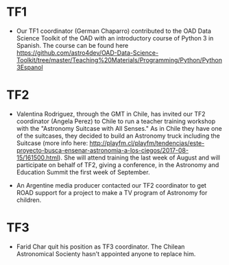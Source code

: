 
# TF1

* Our TF1 coordinator (German Chaparro) contributed to the OAD Data Science Toolkit of the OAD with an introductory course of Python 3 in Spanish. The course can be found here https://github.com/astro4dev/OAD-Data-Science-Toolkit/tree/master/Teaching%20Materials/Programming/Python/Python3Espanol


# TF2

* Valentina Rodriguez, through the GMT in Chile, has invited our TF2 coordinator (Angela Perez) to Chile to run a teacher training workshop with the "Astronomy Suitcase with All Senses." As in Chile they have one of the suitcases, they decided to build an Astronomy truck including the Suitcase (more info here: http://playfm.cl/playfm/tendencias/este-proyecto-busca-ensenar-astronomia-a-los-ciegos/2017-08-15/161500.html). She will attend training the last week of August and will participate on behalf of TF2, giving a conference, in the Astronomy and Education Summit the first week of September. 

* An Argentine media producer contacted our TF2 coordinator to get ROAD support for a project to make a TV program of Astronomy for children.  

# TF3 

* Farid Char quit his position as TF3 coordinator. The Chilean Astronomical Socienty hasn't appointed anyone to replace him.



